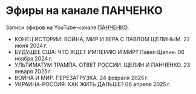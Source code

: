 # Эфиры на канале ПАНЧЕНКО

Записи эфиров на YouTube-канале [ПАНЧЕНКО](https://www.youtube.com/@PANCHENKODIANA).

- КОНЕЦ ИСТОРИИ: ВОЙНА, МИР И ВЕРА С ПАВЛОМ ЩЕЛИНЫМ. 22 июня 2024 г.
- БУДУЩЕЕ США: ЧТО ЖДЕТ ИМПЕРИЮ И МИР? Павел Щелин. 06 ноября 2024 г.
- УЛЬТИМАТУМ ТРАМПА. ОТВЕТ РОССИИ. ЩЕЛИН И ПАНЧЕНКО. 23 января 2025 г.
- ВОЙНА И МИР. ПЕРЕЗАГРУЗКА. 24 февраля 2025 г.
- УКРАИНА-РОССИЯ: КАК ЖИТЬ ДАЛЬШЕ? 06 апреля 2025 г.
